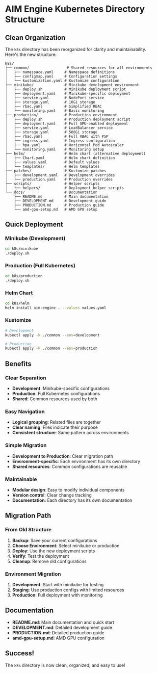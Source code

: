 # AIM Engine Kubernetes Directory Structure

## **Clean Organization**

The `k8s` directory has been reorganized for clarity and maintainability. Here's the new structure:

```
k8s/
├── common/                 # Shared resources for all environments
│   ├── namespace.yaml     # Namespace definitions
│   ├── configmap.yaml     # Configuration settings
│   └── kustomization.yaml # Kustomize configuration
├── minikube/              # Minikube development environment
│   ├── deploy.sh          # Minikube deployment script
│   ├── deployment.yaml    # Minikube-specific deployment
│   ├── service.yaml       # NodePort service
│   ├── storage.yaml       # 10Gi storage
│   ├── rbac.yaml          # Simplified RBAC
│   └── monitoring.yaml    # Basic monitoring
├── production/            # Production environment
│   ├── deploy.sh          # Production deployment script
│   ├── deployment.yaml    # Full GPU-enabled deployment
│   ├── service.yaml       # LoadBalancer service
│   ├── storage.yaml       # 500Gi storage
│   ├── rbac.yaml          # Full RBAC with PSP
│   ├── ingress.yaml       # Ingress configuration
│   ├── hpa.yaml           # Horizontal Pod Autoscaler
│   └── monitoring.yaml    # Monitoring setup
├── helm/                  # Helm chart (alternative deployment)
│   ├── Chart.yaml         # Helm chart definition
│   ├── values.yaml        # Default values
│   └── templates/         # Helm templates
├── patches/               # Kustomize patches
│   ├── development.yaml   # Development overrides
│   └── production.yaml    # Production overrides
├── scripts/               # Helper scripts
│   └── helpers/           # Deployment helper scripts
└── docs/                  # Documentation
    ├── README.md          # Main documentation
    ├── DEVELOPMENT.md     # Development guide
    ├── PRODUCTION.md      # Production guide
    └── amd-gpu-setup.md   # AMD GPU setup
```

## **Quick Deployment**

### **Minikube (Development)**
```bash
cd k8s/minikube
./deploy.sh
```

### **Production (Full Kubernetes)**
```bash
cd k8s/production
./deploy.sh
```

### **Helm Chart**
```bash
cd k8s/helm
helm install aim-engine . --values values.yaml
```

### **Kustomize**
```bash
# Development
kubectl apply -k ./common --env=development

# Production
kubectl apply -k ./common --env=production
```

## **Benefits**

### **Clear Separation**
- **Development**: Minikube-specific configurations
- **Production**: Full Kubernetes configurations
- **Shared**: Common resources used by both

### **Easy Navigation**
- **Logical grouping**: Related files are together
- **Clear naming**: Files indicate their purpose
- **Consistent structure**: Same pattern across environments

### **Simple Migration**
- **Development to Production**: Clear migration path
- **Environment-specific**: Each environment has its own directory
- **Shared resources**: Common configurations are reusable

### **Maintainable**
- **Modular design**: Easy to modify individual components
- **Version control**: Clear change tracking
- **Documentation**: Each directory has its own documentation

## **Migration Path**

### **From Old Structure**
1. **Backup**: Save your current configurations
2. **Choose Environment**: Select minikube or production
3. **Deploy**: Use the new deployment scripts
4. **Verify**: Test the deployment
5. **Cleanup**: Remove old configurations

### **Environment Migration**
1. **Development**: Start with minikube for testing
2. **Staging**: Use production configs with limited resources
3. **Production**: Full deployment with monitoring

## **Documentation**

- **README.md**: Main documentation and quick start
- **DEVELOPMENT.md**: Detailed development guide
- **PRODUCTION.md**: Detailed production guide
- **amd-gpu-setup.md**: AMD GPU configuration

## **Success!**

The `k8s` directory is now clean, organized, and easy to use! 